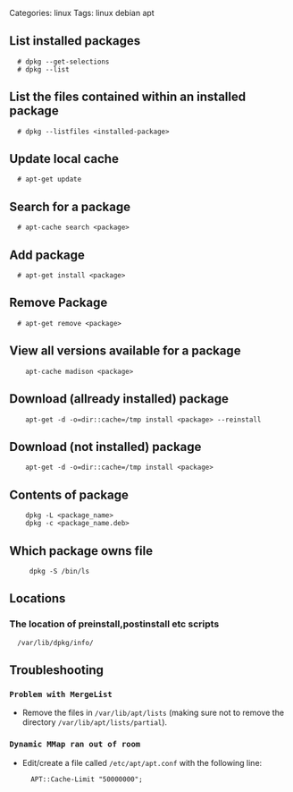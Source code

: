 Categories: linux
Tags: linux
      debian
      apt

## List installed packages ##

      # dpkg --get-selections
      # dpkg --list

## List the files contained within an installed package ##

      # dpkg --listfiles <installed-package>

## Update local cache ##

      # apt-get update

## Search for a package ##

      # apt-cache search <package>

## Add package ##

      # apt-get install <package>

## Remove Package ##

      # apt-get remove <package>

## View all versions available for a package

        apt-cache madison <package>


## Download (allready installed) package

        apt-get -d -o=dir::cache=/tmp install <package> --reinstall

## Download (not installed) package

        apt-get -d -o=dir::cache=/tmp install <package>

## Contents of package

        dpkg -L <package_name>
        dpkg -c <package_name.deb>

## Which package owns file

         dpkg -S /bin/ls


## Locations ##

### The location of preinstall,postinstall etc scripts

      /var/lib/dpkg/info/

## Troubleshooting ##


### `Problem with MergeList` ###

- Remove the files in `/var/lib/apt/lists` (making sure not to remove the directory `/var/lib/apt/lists/partial`).

### `Dynamic MMap ran out of room`

- Edit/create a file called `/etc/apt/apt.conf` with the following line:

        APT::Cache-Limit "50000000";
